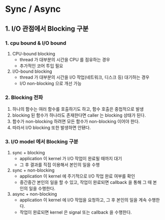 # Sync / Async

## 1. I/O 관점에서 Blocking 구분

### 1. cpu bound & I/O bound

1. CPU-bound blocking
   - thread 가 대부분의 시간을 CPU 를 점유하는 경우
   - 추가적인 코어 투입 필요
2. I/O-bound blocking
   - thread 가 대부분의 시간을 I/O 작업(네트워크, 디스크 등) 대기하는 경우
   - I/O non-blocking 으로 개선 가능

### 2. Blocking 전파

1. 하나의 함수는 여러 함수를 호출하기도 하고, 함수 호출은 중첩적으로 발생
2. blocking 된 함수가 하나라도 존재한다면 caller 는 blocking 상태가 된다.
3. 함수가 non-blocking 하려면 모든 함수가 non-blocking 이어야 한다.
4. 따라서 I/O blocking 또한 발생하면 안됀다.


### 3. I/O model 에서 Blocking 구분

1. sync + blocking
   - application 이 kernel 가 I/O 작업이 완료될 때까지 대기
   - 그 후 결과를 직접 이용해서 본인의 일을 수행
2. sync + non-blocking
   - application 이 kernel 에 주기적으로 I/O 작업 완료 여부를 확인
   - 중간중간 본인의 일을 할 수 있고, 작업이 완료되면 callback 을 통해 그 때 본인의 일을 수행한다.
3. async + non-blocking
    - application 이 kernel 에 I/O 작업을 요청하고, 그 후 본인의 일을 계속 수행한다.
    - 작업이 완료되면 kernel 은 signal 또는 callback 을 수행한다.


